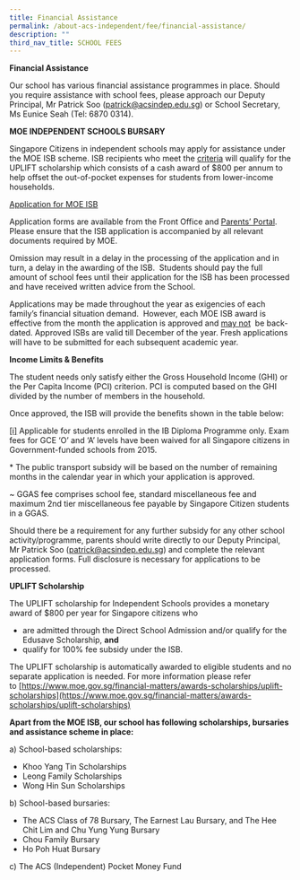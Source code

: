 ```yaml
---
title: Financial Assistance
permalink: /about-acs-independent/fee/financial-assistance/
description: ""
third_nav_title: SCHOOL FEES
---
```

**Financial Assistance**

Our school has various financial assistance programmes in place. Should you require assistance with school fees, please approach our Deputy Principal, Mr Patrick Soo ([patrick@acsindep.edu.sg](mailto:patrick@acsindep.edu.sg)) or School Secretary, Ms Eunice Seah (Tel: 6870 0314).

**MOE INDEPENDENT SCHOOLS BURSARY**

Singapore Citizens in independent schools may apply for assistance under the MOE ISB scheme. ISB recipients who meet the [criteria](/about-acs-independent/fee/financial-assistance/#UPLIFT) will qualify for the UPLIFT scholarship which consists of a cash award of $800 per annum to help offset the out-of-pocket expenses for students from lower-income households.

<a href="/files/About%20ACS(I)/MOE-ISB-Application-Form-revised-on-14-October-2022.pdf" target="_blank">Application for MOE ISB</a>

Application forms are available from the Front Office and [Parents’ Portal](https://lms.acsindep.edu.sg/ACSIndep/login.aspx?type=parents). Please ensure that the ISB application is accompanied by all relevant documents required by MOE.

Omission may result in a delay in the processing of the application and in turn, a delay in the awarding of the ISB.  Students should pay the full amount of school fees until their application for the ISB has been processed and have received written advice from the School.

Applications may be made throughout the year as exigencies of each family’s financial situation demand.  However, each MOE ISB award is effective from the month the application is approved and <u>may not</u>  be back-dated. Approved ISBs are valid till December of the year. Fresh applications will have to be submitted for each subsequent academic year.

**Income Limits & Benefits**

The student needs only satisfy either the Gross Household Income (GHI) or the Per Capita Income (PCI) criterion. PCI is computed based on the GHI divided by the number of members in the household.

Once approved, the ISB will provide the benefits shown in the table below:


[\[i\]](https://www.acsindep.moe.edu.sg/about-acs-independent/fee/financial-assistance/#_ednref1) Applicable for students enrolled in the IB Diploma Programme only. Exam fees for GCE ‘O’ and ‘A’ levels have been waived for all Singapore citizens in Government-funded schools from 2015.

\* The public transport subsidy will be based on the number of remaining months in the calendar year in which your application is approved.

~ GGAS fee comprises school fee, standard miscellaneous fee and maximum 2nd tier miscellaneous fee payable by Singapore Citizen students in a GGAS.

Should there be a requirement for any further subsidy for any other school activity/programme, parents should write directly to our Deputy Principal, Mr Patrick Soo ([patrick@acsindep.edu.sg](mailto:patrick@acsindep.edu.sg)) and complete the relevant application forms. Full disclosure is necessary for applications to be processed.


**UPLIFT Scholarship**

The UPLIFT scholarship for Independent Schools provides a monetary award of $800 per year for Singapore citizens who

*   are admitted through the Direct School Admission and/or qualify for the Edusave Scholarship, **and**
*   qualify for 100% fee subsidy under the ISB.

The UPLIFT scholarship is automatically awarded to eligible students and no separate application is needed. For more information please refer to [https://www.moe.gov.sg/financial-matters/awards-scholarships/uplift-scholarships](https://www.moe.gov.sg/financial-matters/awards-scholarships/uplift-scholarships)

<a id="top"></a>
**Apart from the MOE ISB, our school has following scholarships, bursaries and assistance scheme in place:** 

a) School-based scholarships:

*   Khoo Yang Tin Scholarships
*   Leong Family Scholarships
*   Wong Hin Sun Scholarships

b) School-based bursaries:

*   The ACS Class of 78 Bursary, The Earnest Lau Bursary, and The Hee Chit Lim and Chu Yung Yung Bursary
*   Chou Family Bursary
*   Ho Poh Huat Bursary

c) The ACS (Independent) Pocket Money Fund